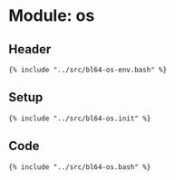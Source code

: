# Module: os

## Header

```shell
{% include "../src/bl64-os-env.bash" %}
```

## Setup

```shell
{% include "../src/bl64-os.init" %}
```

## Code

```shell
{% include "../src/bl64-os.bash" %}
```
